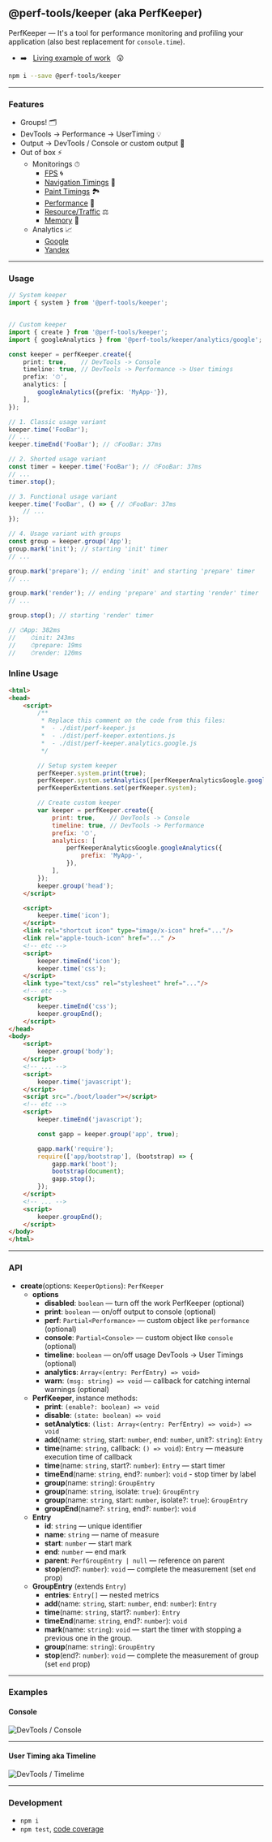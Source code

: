 @perf-tools/keeper (aka PerfKeeper)
-----------------------------------
PerfKeeper — It's a tool for performance monitoring and profiling your application (also best replacement for `console.time`).

- ➡️ &nbsp; [Living example of work](https://artifact-project.github.io/perf-tools/keeper/) &nbsp; 😲

```sh
npm i --save @perf-tools/keeper
```

---

### Features

 - Groups! 🗂
 - DevTools -> Performance -> UserTiming 💡
 - Output -> DevTools / Console or custom output 💬
 - Out of box ⚡️
   - Monitorings ⏱
	 - [FPS](./ext/fps) 🌀
     - [Navigation Timings](./ext/navigation) 🚏
     - [Paint Timings](./ext/paint) 🏞
	 - [Performance](./ext/performance) 🚀
	 - [Resource/Traffic](./ext/resource) ⚖️
	 - [Memory](./ext/memory) 🤖
   - Analytics 📈
     - [Google](./analytics/google)
     - [Yandex](./analytics/yandex)

---

### Usage

```ts
// System keeper
import { system } from '@perf-tools/keeper';


// Custom keeper
import { create } from '@perf-tools/keeper';
import { googleAnalytics } from '@perf-tools/keeper/analytics/google';

const keeper = perfKeeper.create({
	print: true,    // DevTools -> Console
	timeline: true, // DevTools -> Performance -> User timings
	prefix: '⏱',
	analytics: [
		googleAnalytics({prefix: 'MyApp-'}),
	],
});

// 1. Classic usage variant
keeper.time('FooBar');
// ...
keeper.timeEnd('FooBar'); // ⏱FooBar: 37ms

// 2. Shorted usage variant
const timer = keeper.time('FooBar'); // ⏱FooBar: 37ms
// ...
timer.stop();

// 3. Functional usage variant
keeper.time('FooBar', () => { // ⏱FooBar: 37ms
	// ...
});

// 4. Usage variant with groups
const group = keeper.group('App');
group.mark('init'); // starting 'init' timer
// ...

group.mark('prepare'); // ending 'init' and starting 'prepare' timer
// ...

group.mark('render'); // ending 'prepare' and starting 'render' timer
// ...

group.stop(); // starting 'render' timer

// ⏱App: 382ms
//    ⏱init: 243ms
//    ⏱prepare: 19ms
//    ⏱render: 120ms
```


### Inline Usage

```html
<html>
<head>
	<script>
		/**
		 * Replace this comment on the code from this files:
		 *  - ./dist/perf-keeper.js
		 *  - ./dist/perf-keeper.extentions.js
		 *  - ./dist/perf-keeper.analytics.google.js
		 */

		// Setup system keeper
		perfKeeper.system.print(true);
		perfKeeper.system.setAnalytics([perfKeeperAnalyticsGoogle.googleAnalytics()]);
		perfKeeperExtentions.set(perfKeeper.system);

		// Create custom keeper
		var keeper = perfKeeper.create({
			print: true,    // DevTools -> Console
			timeline: true, // DevTools -> Performance
			prefix: '⏱',
			analytics: [
				perfKeeperAnalyticsGoogle.googleAnalytics({
					prefix: 'MyApp-',
				}),
			],
		});
		keeper.group('head');
	</script>

	<script>
		keeper.time('icon');
	</script>
	<link rel="shortcut icon" type="image/x-icon" href="..."/>
	<link rel="apple-touch-icon" href="..." />
	<!-- etc -->
	<script>
		keeper.timeEnd('icon');
		keeper.time('css');
	</script>
	<link type="text/css" rel="stylesheet" href="..."/>
	<!-- etc -->
	<script>
		keeper.timeEnd('css');
		keeper.groupEnd();
	</script>
</head>
<body>
	<script>
		keeper.group('body');
	</script>
	<!-- ... -->
	<script>
		keeper.time('javascript');
	</script>
	<script src="./boot/loader"></script>
	<!-- etc -->
	<script>
		keeper.timeEnd('javascript');

		const gapp = keeper.group('app', true);

		gapp.mark('require');
		require(['app/bootstrap'], (bootstrap) => {
			gapp.mark('boot');
			bootstrap(document);
			gapp.stop();
		});
	</script>
	<!-- ... -->
	<script>
		keeper.groupEnd();
	</script>
</body>
</html>
```

---

### API

- **create**(options: `KeeperOptions`): `PerfKeeper`
  - **options**
    - **disabled**: `boolean` — turn off the work PerfKeeper (optional)
    - **print**: `boolean` — on/off output to console (optional)
	- **perf**: `Partial<Performance>` — custom object like `performance` (optional)
	- **console**: `Partial<Console>` — custom object like `console` (optional)
	- **timeline**: `boolean` — on/off usage DevTools -> User Timings (optional)
	- **analytics**: `Array<(entry: PerfEntry) => void>`
	- **warn**: `(msg: string) => void` — callback for catching internal warnings (optional)
  - **PerfKeeper**, instance methods:
    - **print**: `(enable?: boolean) => void`
    - **disable**: `(state: boolean) => void`
    - **setAnalytics**: `(list: Array<(entry: PerfEntry) => void>) => void`
    - **add**(name: `string`, start: `number`, end: `number`, unit?: `string`): `Entry`
    - **time**(name: `string`, callback: `() => void`): `Entry` — measure execution time of callback
    - **time**(name: `string`, start?: `number`): `Entry` — start timer
    - **timeEnd**(name: `string`, end?: `number`): `void` - stop timer by label
    - **group**(name: `string`): `GroupEntry`
    - **group**(name: `string`, isolate: `true`): `GroupEntry`
    - **group**(name: `string`, start: `number`, isolate?: `true`): `GroupEntry`
    - **groupEnd**(name?: `string`, end?: `number`): `void`
  - **Entry**
    - **id**: `string` — unique identifier
    - **name**: `string` — name of measure
    - **start**: `number` — start mark
    - **end**: `number` — end mark
    - **parent**: `PerfGroupEntry | null` — reference on parent
    - **stop**(end?: `number`): `void` — complete the measurement (set `end` prop)
  - **GroupEntry** (extends `Entry`)
    - **entries**: `Entry[]` — nested metrics
    - **add**(name: `string`, start: `number`, end: `number`): `Entry`
    - **time**(name: `string`, start?: `number`): `Entry`
    - **timeEnd**(name: `string`, end?: `number`): `void`
    - **mark**(name: `string`): `void` — start the timer with stopping a previous one in the group.
    - **group**(name: `string`): `GroupEntry`
    - **stop**(end?: `number`): `void` — complete the measurement of group (set `end` prop)

---

### Examples

#### Console

![DevTools / Console](./__docs__/console.png)

---

#### User Timing aka Timeline

![DevTools / Timelime](./__docs__/timeline.png)

---

### Development

 - `npm i`
 - `npm test`, [code coverage](./coverage/lcov-report/index.html)
